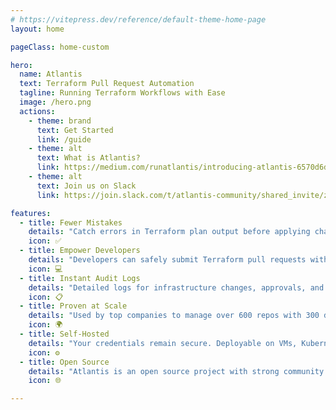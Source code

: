 ```yaml
---
# https://vitepress.dev/reference/default-theme-home-page
layout: home

pageClass: home-custom

hero:
  name: Atlantis
  text: Terraform Pull Request Automation
  tagline: Running Terraform Workflows with Ease
  image: /hero.png
  actions:
    - theme: brand
      text: Get Started
      link: /guide
    - theme: alt
      text: What is Atlantis?
      link: https://medium.com/runatlantis/introducing-atlantis-6570d6de7281
    - theme: alt
      text: Join us on Slack
      link: https://join.slack.com/t/atlantis-community/shared_invite/zt-9xlxtxtc-CUSKB1ATt_sQy6um~LDPNw

features:
  - title: Fewer Mistakes
    details: "Catch errors in Terraform plan output before applying changes. Ensure changes are applied before merging."
    icon: ✅
  - title: Empower Developers
    details: "Developers can safely submit Terraform pull requests without credentials. Require approvals for applies."
    icon: 💻
  - title: Instant Audit Logs
    details: "Detailed logs for infrastructure changes, approvals, and user actions. Configure approvals for production changes."
    icon: 📋
  - title: Proven at Scale
    details: "Used by top companies to manage over 600 repos with 300 developers. In production since 2017."
    icon: 🌍
  - title: Self-Hosted
    details: "Your credentials remain secure. Deployable on VMs, Kubernetes, Fargate, etc. Supports GitHub, GitLab, Bitbucket, Azure DevOps."
    icon: ⚙️
  - title: Open Source
    details: "Atlantis is an open source project with strong community support, powered by volunteer contributions."
    icon: 🌐

---
```

